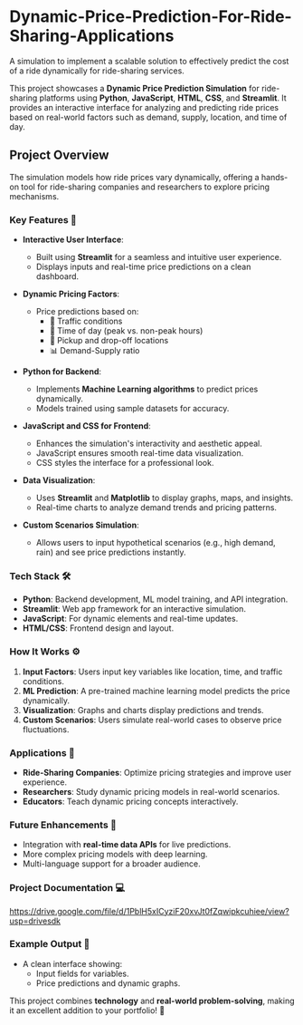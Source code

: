 # Dynamic-Price-Prediction-For-Ride-Sharing-Applications
A simulation to implement a scalable solution to effectively predict the cost of a ride dynamically for ride-sharing services. 

This project showcases a **Dynamic Price Prediction Simulation** for ride-sharing platforms using **Python**, **JavaScript**, **HTML**, **CSS**, and **Streamlit**. It provides an interactive interface for analyzing and predicting ride prices based on real-world factors such as demand, supply, location, and time of day.  

## Project Overview  
The simulation models how ride prices vary dynamically, offering a hands-on tool for ride-sharing companies and researchers to explore pricing mechanisms.  

### Key Features 🌟  
- **Interactive User Interface**:  
  - Built using **Streamlit** for a seamless and intuitive user experience.  
  - Displays inputs and real-time price predictions on a clean dashboard.  

- **Dynamic Pricing Factors**:  
  - Price predictions based on:  
    - 🚦 Traffic conditions  
    - 📅 Time of day (peak vs. non-peak hours)  
    - 📍 Pickup and drop-off locations  
    - 📊 Demand-Supply ratio  

- **Python for Backend**:  
  - Implements **Machine Learning algorithms** to predict prices dynamically.  
  - Models trained using sample datasets for accuracy.  

- **JavaScript and CSS for Frontend**:  
  - Enhances the simulation's interactivity and aesthetic appeal.  
  - JavaScript ensures smooth real-time data visualization.  
  - CSS styles the interface for a professional look.  

- **Data Visualization**:  
  - Uses **Streamlit** and **Matplotlib** to display graphs, maps, and insights.  
  - Real-time charts to analyze demand trends and pricing patterns.  

- **Custom Scenarios Simulation**:  
  - Allows users to input hypothetical scenarios (e.g., high demand, rain) and see price predictions instantly.  

### Tech Stack 🛠️  
- **Python**: Backend development, ML model training, and API integration.  
- **Streamlit**: Web app framework for an interactive simulation.  
- **JavaScript**: For dynamic elements and real-time updates.  
- **HTML/CSS**: Frontend design and layout.  

### How It Works ⚙️  
1. **Input Factors**: Users input key variables like location, time, and traffic conditions.  
2. **ML Prediction**: A pre-trained machine learning model predicts the price dynamically.  
3. **Visualization**: Graphs and charts display predictions and trends.  
4. **Custom Scenarios**: Users simulate real-world cases to observe price fluctuations.  

### Applications 🚀  
- **Ride-Sharing Companies**: Optimize pricing strategies and improve user experience.  
- **Researchers**: Study dynamic pricing models in real-world scenarios.  
- **Educators**: Teach dynamic pricing concepts interactively.  

### Future Enhancements 🔮  
- Integration with **real-time data APIs** for live predictions.  
- More complex pricing models with deep learning.  
- Multi-language support for a broader audience.  

### Project Documentation 💻  

https://drive.google.com/file/d/1PblH5xICyziF20xvJt0fZqwipkcuhiee/view?usp=drivesdk


### Example Output 🎉  
- A clean interface showing:  
  - Input fields for variables.  
  - Price predictions and dynamic graphs.  

This project combines **technology** and **real-world problem-solving**, making it an excellent addition to your portfolio! 🚀
